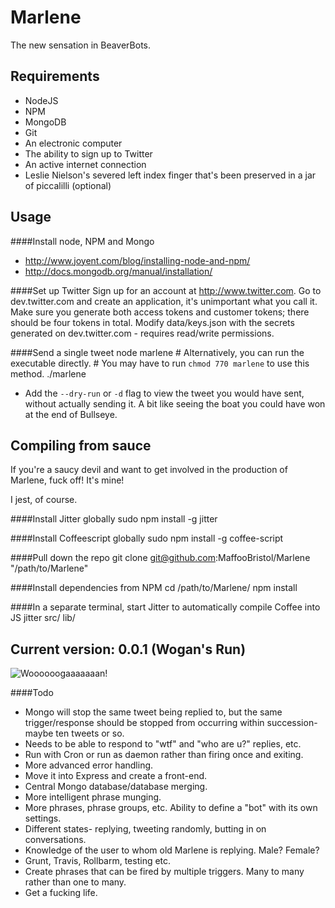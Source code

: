 Marlene
=======
The new sensation in BeaverBots.

Requirements
-----
* NodeJS
* NPM
* MongoDB
* Git
* An electronic computer
* The ability to sign up to Twitter
* An active internet connection
* Leslie Nielson's severed left index finger that's been preserved in a jar of piccalilli (optional)

Usage
-----
####Install node, NPM and Mongo
* http://www.joyent.com/blog/installing-node-and-npm/
* http://docs.mongodb.org/manual/installation/

####Set up Twitter
Sign up for an account at http://www.twitter.com. Go to dev.twitter.com and create an application, it's unimportant what you call it. Make sure you generate both access tokens and customer tokens; there should be four tokens in total.
Modify data/keys.json with the secrets generated on dev.twitter.com - requires read/write permissions.

####Send a single tweet
    node marlene
    # Alternatively, you can run the executable directly.
    # You may have to run `chmod 770 marlene` to use this method.
    ./marlene

* Add the `--dry-run` or `-d` flag to view the tweet you would have sent, without actually sending it. A bit like seeing the boat you could have won at the end of Bullseye.

Compiling from sauce
----
If you're a saucy devil and want to get involved in the production of Marlene, fuck off! It's mine!

I jest, of course.

####Install Jitter globally
    sudo npm install -g jitter

####Install Coffeescript globally
    sudo npm install -g coffee-script

####Pull down the repo
    git clone git@github.com:MaffooBristol/Marlene "/path/to/Marlene"

####Install dependencies from NPM
    cd /path/to/Marlene/
    npm install

####In a separate terminal, start Jitter to automatically compile Coffee into JS
    jitter src/ lib/

Current version: 0.0.1 (Wogan's Run)
----
![Woooooogaaaaaaan!](http://i.telegraph.co.uk/multimedia/archive/01450/terry-hitsout_1450974c.jpg)

####Todo
* Mongo will stop the same tweet being replied to, but the same trigger/response should be stopped from occurring within succession- maybe ten tweets or so.
* Needs to be able to respond to "wtf" and "who are u?" replies, etc.
* Run with Cron or run as daemon rather than firing once and exiting.
* More advanced error handling.
* Move it into Express and create a front-end.
* Central Mongo database/database merging.
* More intelligent phrase munging.
* More phrases, phrase groups, etc. Ability to define a "bot" with its own settings.
* Different states- replying, tweeting randomly, butting in on conversations.
* Knowledge of the user to whom old Marlene is replying. Male? Female?
* Grunt, Travis, Rollbarm, testing etc.
* Create phrases that can be fired by multiple triggers. Many to many rather than one to many.
* Get a fucking life.
